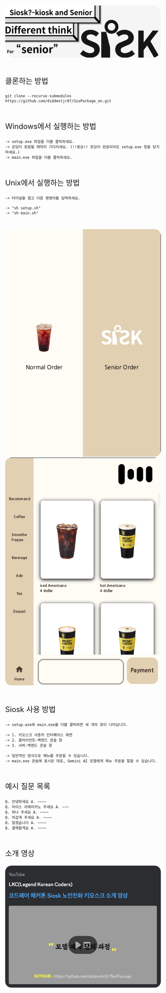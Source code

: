 <img src="assets/banner.png" alt="이미지" style="border-radius: 20px;"> <p style="font-size: 24px;">
<br>클론하는 방법</p>

    git clone --recurse-submodules https://github.com/diddmstjr07/SioPackage_en.git
<br><p style="font-size: 24px;">Windows에서 실행하는 방법</p>

    -> setup.exe 파일을 더블 클릭하세요.
    -> 로딩이 완료될 때까지 기다리세요. (!!중요!! 로딩이 완료되어도 setup.exe 창을 닫지 마세요.)
    -> main.exe 파일을 더블 클릭하세요.

<br><p style="font-size: 24px;">Unix에서 실행하는 방법</p>

    -> 터미널을 열고 다음 명령어를 입력하세요.

    -> "sh setup.sh"
    -> "sh main.sh"

<br> <p align="center"> <img src="assets/siosk_display_1.png" alt="이미지" style="border-radius: 20px; margin-right: 40px;"> <img src="assets/siosk_display_2.png" alt="이미지" style="border-radius: 20px;"> </p>
<br><p style="font-size: 24px;">Siosk 사용 방법</p>

    -> setup.exe와 main.exe를 더블 클릭하면 세 개의 창이 나타납니다.

    -> 1. 키오스크 사용자 인터페이스 화면
    -> 2. 클라이언트-백엔드 콘솔 창
    -> 3. 서버-백엔드 콘솔 창

    -> 일반적인 방식으로 메뉴를 주문할 수 있습니다.
    -> main.exe 콘솔에 표시된 대로, Gemini AI 모델에게 메뉴 주문을 말할 수 있습니다.

<br><p style="font-size: 24px;">예시 질문 목록</p>

    Q. 안녕하세요 A. ~~~~
    Q. 아이스 아메리카노 주세요 A. ~~~
    Q. 하나 주세요 A. ~~~~
    Q. 차갑게 주세요 A. ~~~~
    Q. 알겠습니다 A. ~~~~
    Q. 결제할게요 A. ~~~~

<br> <p style="font-size: 24px;">소개 영상</p> <p align="center"> <a href="https://youtu.be/6tZnWgnzza4"> <img src="assets/thumnail.png" alt="이미지" style="border-radius: 20px;"> </a> </p>